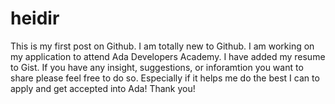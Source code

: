 # heidir
This is my first post on Github. I am totally new to Github.
I am working on my application to attend Ada Developers Academy. I have added my resume to Gist. 
If you have any insight, suggestions, or inforamtion you want to share please feel free to do so. 
Especially if it helps me do the best I can to apply and get accepted into Ada!
Thank you!
